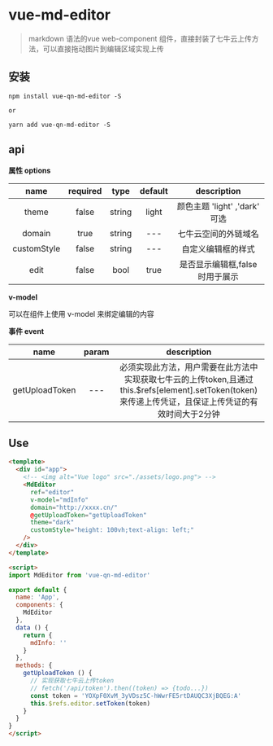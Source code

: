 # vue-md-editor

> markdown 语法的vue web-component 组件，直接封装了七牛云上传方法，可以直接拖动图片到编辑区域实现上传

## 安装
```
npm install vue-qn-md-editor -S

or

yarn add vue-qn-md-editor -S
```

## api

**属性 options**

| name | required | type | default | description |
| :--: | :--: | :--: | :--: | :--: |
| theme | false | string | light | 颜色主题 'light' ,'dark' 可选 |
| domain | true |  string| --- | 七牛云空间的外链域名 |
| customStyle | false |  string| --- | 自定义编辑框的样式 |
| edit | false |  bool| true | 是否显示编辑框,false时用于展示 |

**v-model**

可以在组件上使用 v-model 来绑定编辑的内容

**事件 event**

| name | param | description |
| :--: | :--: | :--: |
| getUploadToken |--- | 必须实现此方法，用户需要在此方法中实现获取七牛云的上传token,且通过 this.$refs[element].setToken(token)来传递上传凭证，且保证上传凭证的有效时间大于2分钟 |

## Use

```html
<template>
  <div id="app">
    <!-- <img alt="Vue logo" src="./assets/logo.png"> -->
    <MdEditor
      ref="editor"
      v-model="mdInfo"
      domain="http://xxxx.cn/"
      @getUploadToken="getUploadToken"
      theme="dark"
      customStyle="height: 100vh;text-align: left;"
    />
  </div>
</template>

<script>
import MdEditor from 'vue-qn-md-editor'

export default {
  name: 'App',
  components: {
    MdEditor
  },
  data () {
    return {
      mdInfo: ''
    }
  },
  methods: {
    getUploadToken () {
      // 实现获取七牛云上传token
      // fetch('/api/token').then((token) => {todo...})
      const token = 'YOXpF0XvM_3yVDsz5C-hWwrFE5rtDAUQC3XjBQEG:A'
      this.$refs.editor.setToken(token)
    }
  }
}
</script>
```


